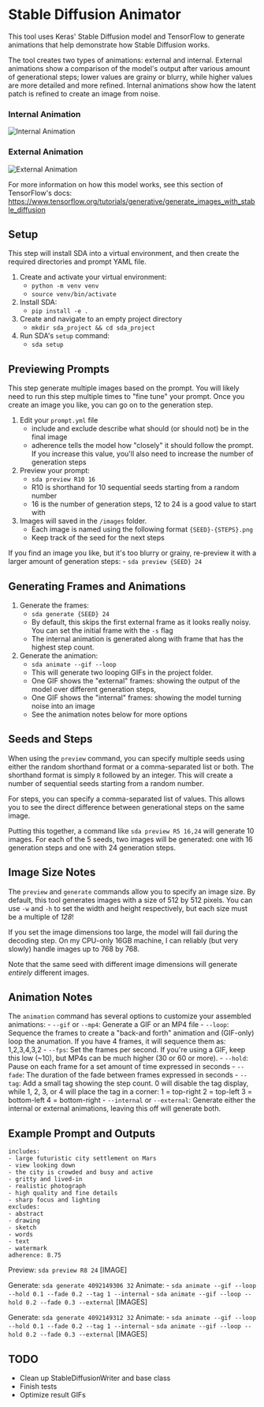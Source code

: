 # Stable Diffusion Animator

This tool uses Keras' Stable Diffusion model and TensorFlow to generate animations that
help demonstrate how Stable Diffusion works. 

The tool creates two types of animations: external and internal. External animations 
show a comparison of the model's output after various amount of generational steps; 
lower values are grainy or blurry, while higher values are more detailed and more
refined. Internal animations show how the latent patch is refined to create an image 
from noise. 

### Internal Animation

![Internal Animation](/assets/4092149306_032_INT.gif)

### External Animation

![External Animation](/assets/4092149306_032_EXT.gif)

For more information on how this model works, see this section of TensorFlow's docs:
https://www.tensorflow.org/tutorials/generative/generate_images_with_stable_diffusion

## Setup

This step will install SDA into a virtual environment, and then create the required 
directories and prompt YAML file.

1. Create and activate your virtual environment: 
    - `python -m venv venv`
    - `source venv/bin/activate`
2. Install SDA:
    - `pip install -e .`
3. Create and navigate to an empty project directory
    - `mkdir sda_project && cd sda_project`
4. Run SDA's `setup` command:
    - `sda setup`

## Previewing Prompts

This step generate multiple images based on the prompt. You will likely need to run this
step multiple times to "fine tune" your prompt. Once you create an image you like, you
can go on to the generation step.

1. Edit your `prompt.yml` file
    - include and exclude describe what should (or should not) be in the final image
    - adherence tells the model how "closely" it should follow the prompt. If you 
      increase this value, you'll also need to increase the number of generation steps
2. Preview your prompt:
    - `sda preview R10 16`
    - R10 is shorthand for 10 sequential seeds starting from a random number
    - 16 is the number of generation steps, 12 to 24 is a good value to start with
3. Images will saved in the `/images` folder.
    - Each image is named using the following format `{SEED}-{STEPS}.png`
    - Keep track of the seed for the next steps

If you find an image you like, but it's too blurry or grainy, re-preview it with a
larger amount of generation steps:
    - `sda preview {SEED} 24`

## Generating Frames and Animations

1. Generate the frames:
    - `sda generate {SEED} 24`
    - By default, this skips the first external frame as it looks really noisy. You can
      set the initial frame with the `-s` flag
    - The internal animation is generated along with frame that has the highest step count.
2. Generate the animation:
    - `sda animate --gif --loop`
    - This will generate two looping GIFs in the project folder.
    - One GIF shows the "external" frames: showing the output of the model over 
      different generation steps,
    - One GIF shows the "internal" frames: showing the model turning noise into an image
    - See the animation notes below for more options

## Seeds and Steps

When using the `preview` command, you can specify multiple seeds using either the random
shorthand format or a comma-separated list or both. The shorthand format is simply `R`
followed by an integer. This will create a number of sequential seeds starting from a 
random number.

For steps, you can specify a comma-separated list of values. This allows you to see the
direct difference between generational steps on the same image.

Putting this together, a command like `sda preview R5 16,24` will generate 10 images.
For each of the 5 seeds, two images will be generated: one with 16 generation steps and
one with 24 generation steps.

## Image Size Notes

The `preview` and `generate` commands allow you to specify an image size. By default, 
this tool generates images with a size of 512 by 512 pixels. You can use `-w` and `-h` 
to set the width and height respectively, but each size must be a multiple of *128*!

If you set the image dimensions too large, the model will fail during the decoding step.
On my CPU-only 16GB machine, I can reliably (but very slowly) handle images up to 768 by 768.

Note that the same seed with different image dimensions will generate _entirely_
different images.

## Animation Notes

The `animation` command has several options to customize your assembled animations:
    - `--gif` or `--mp4`: Generate a GIF or an MP4 file
    - `--loop`: Sequence the frames to create a "back-and forth" animation and 
      (GIF-only) loop the anumation. If you have 4 frames, it will sequence them as:
      1,2,3,4,3,2
    - `--fps`: Set the frames per second. If you're using a GIF, keep this low (~10), 
      but MP4s can be much higher (30 or 60 or more).
    - `--hold`: Pause on each frame for a set amount of time expressed in seconds
    - `--fade`: The duration of the fade between frames expressed in seconds
    - `--tag`: Add a small tag showing the step count. 0 will disable the tag display,
      while 1, 2, 3, or 4 will place the tag in a corner: 
        1 = top-right
        2 = top-left
        3 = bottom-left
        4 = bottom-right
    - `--internal` or `--external`: Generate either the internal or external animations,
      leaving this off will generate both.

## Example Prompt and Outputs

```
includes:
- large futuristic city settlement on Mars
- view looking down
- the city is crowded and busy and active
- gritty and lived-in
- realistic photograph
- high quality and fine details
- sharp focus and lighting
excludes:
- abstract
- drawing
- sketch
- words
- text
- watermark
adherence: 8.75
```

Preview: `sda preview R8 24`
[IMAGE]

Generate: `sda generate 4092149306 32`
Animate: 
    - `sda animate --gif --loop --hold 0.1 --fade 0.2 --tag 1 --internal`
    - `sda animate --gif --loop --hold 0.2 --fade 0.3 --external`
[IMAGES]

Generate: `sda generate 4092149312 32`
Animate: 
    - `sda animate --gif --loop --hold 0.1 --fade 0.2 --tag 1 --internal`
    - `sda animate --gif --loop --hold 0.2 --fade 0.3 --external`
[IMAGES]


## TODO

- Clean up StableDiffusionWriter and base class
- Finish tests
- Optimize result GIFs